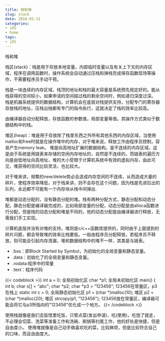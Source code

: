 ```yaml
---
title: 栈和堆
slug: stack
date: 2018-05-31
categories:
- iOS
- home
tags:
- iOS
---
```


栈和堆
<!--more-->

栈区(stack)：栈是用于存放本地变量，内部临时变量以及有关上下文的内存区域，程序在调用函数时，操作系统会自动通过压栈和弹栈完成保存函数现场等操作，不需要程序员手动干预。

栈是一块连续的内存区域，栈顶的地址和栈的最大容量是系统预先规定好的。能从栈获得的空间较小，如果申请的空间超过栈的剩余空间时，例如递归深度过深。
栈是机器系统提供的数据结构，计算机会在底层对栈提供支持，分配专门的寄存器存放栈的地址，压栈出栈都有专门的指令执行，这就决定了栈的效率比较高。

由编译器自动分配释放，存放函数的参数值，局部变量等值。其操作方式类似于数据结构中的栈。

堆区(heap)：堆是用于存放除了栈里东西之外所有其他东西的内存区域，当使用malloc和free时就是在操作堆中的内存，对于堆来说，释放工作由程序员控制，容易产生memory leak。
堆是向高地址扩展的数据结构，是不连续的内存区域，这是由于系统是用链表来存储的空闲内存地址的，自然是不连续的，而链表的遍历方向是由低地址向高地址，堆的大小受限于计算机系统中有效的虚拟内存，由此可见，堆获得的空间比较灵活，也比较大。

对于堆来讲，频繁的new/delete势必会造成内存空间的不连续，从而造成大量的碎片，使程序效率降低，对于栈来讲，则不会存在这个问题，因为栈是先进后出的队列，永远都不可能有一个内存块从栈中间弹出.

堆都是动态分配的，没有静态分配的堆。栈有两种分配方式，静态分配和动态分配，静态分配是编译器完成的，比如局部变量的分配，动态分配是由alloca函数进行分配，但是栈的动态分配和堆是不同的，他的动态分配是由编译器进行释放，无需我们手工实现。

计算机底层并没有对堆的支持，堆则是c/c++函数库提供的，同时由于上面提到的碎片问题，都会导致堆的效率比栈要低。一般由程序员分配释放，若程序员不释放，则可能会引起内存泄漏，堆和数据结构中的堆不一样，其类是与链表。

- .bss：即Block Started by Symbol，为初始化的全局变量和静态变量。
- .data：初始化了的全局变量和静态变量。
- .rodata:程序中的常量
- .text：程序代码

{{< codeblock >}}
int a = 0; 全局初始化区
char *p1; 全局未初始化区
main() {
 int b;
 char s[] = “abc";
 char *p2;
 char *p3 = “123456”; 123456在常量区，p3在栈上
 static int c = 0; 全局静态初始化区
 p1 = (char *)malloc(10); 堆区
 p2 = (char *)malloc(20); 堆区
 strcopy(p1, "123456"); 123456放在常量区，编译器可能会将它与p3所指向的"123456"优化成一个地方。
{{< /codeblock >}}

使用栈就像是我们去饭馆里吃饭，只管点菜(发出申请)、吃(使用)，吃饱了就走，不必理会切菜、洗菜等准备工作和洗碗、刷锅等扫尾工作，他的好处是快捷，但是自由度小。
使用堆就像是自己动手做喜欢吃的菜，比较麻烦，但是比较符合自己的口味，而且自由度大。
